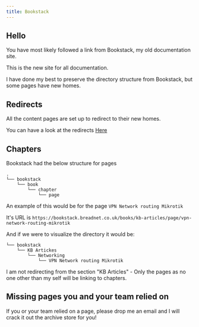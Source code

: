 ```yaml
---
title: Bookstack
---
```


## Hello

You have most likely followed a link from Bookstack, my old documentation site.

This is the new site for all documentation.

I have done my best to preserve the directory structure from Bookstack, but some pages have new homes.

## Redirects

All the content pages are set up to redirect to their new homes.

You can have a look at the redirects [Here](https://github.com/userbradley/documentation.breadnet.co.uk/blob/master/redirect.conf)

## Chapters

Bookstack had the below structure for pages

```text
.
└── bookstack
    └── book
        └── chapter
            └── page

```

An example of this would be for the page `VPN Network routing Mikrotik`

It's URL is `https://bookstack.breadnet.co.uk/books/kb-articles/page/vpn-network-routing-mikrotik`

And if we were to visualize the directory it would be:

```
└── bookstack
    └── KB Artickes
        └── Networking
            └── VPN Network routing Mikrotik

```

I am not redirecting from the section "KB Articles" - Only the pages as no one other than my self will be linking to chapters.

## Missing pages you and your team relied on

If you or your team relied on a page, please drop me an email and I will crack it out the archive store for you!

